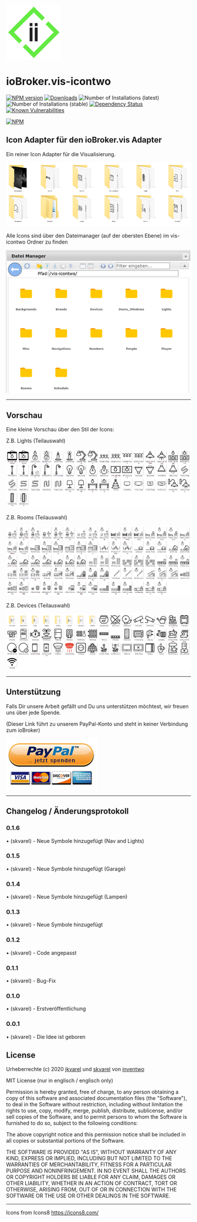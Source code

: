 ﻿![Logo](admin/i2_150.png)
# ioBroker.vis-icontwo

[![NPM version](http://img.shields.io/npm/v/iobroker.vis-icontwo.svg)](https://www.npmjs.com/package/iobroker.vis-icontwo)
[![Downloads](https://img.shields.io/npm/dm/iobroker.vis-icontwo.svg)](https://www.npmjs.com/package/iobroker.vis-icontwo)
![Number of Installations (latest)](http://iobroker.live/badges/vis-icontwo-installed.svg)
![Number of Installations (stable)](http://iobroker.live/badges/vis-icontwo-stable.svg)
[![Dependency Status](https://img.shields.io/david/inventwo/iobroker.vis-icontwo.svg)](https://david-dm.org/inventwo/iobroker.vis-icontwo)
[![Known Vulnerabilities](https://snyk.io/test/github/inventwo/iobroker.vis-icontwo/badge.svg)](https://snyk.io/test/github/inventwo/iobroker.vis-icontwo)

[![NPM](https://nodei.co/npm/iobroker.vis-icontwo.png?downloads=true)](https://nodei.co/npm/iobroker.vis-icontwo/)


## Icon Adapter für den ioBroker.vis Adapter

Ein reiner Icon Adapter für die Visualisierung.

![Screenshot](admin/Screen_001.png)

Alle Icons sind über den Dateimanager (auf der obersten Ebene) im vis-icontwo Ordner zu finden

![Pfad](admin/Pfad_001.png)

---

## Vorschau

Eine kleine Vorschau über den Stil der Icons:

Z.B. Lights (Teilauswahl)

![Screenshot](admin/Screen_002.png)

Z.B. Rooms (Teilauswahl)

![Screenshot](admin/Screen_003.png)

Z.B. Devices (Teilauswahl)

![Screenshot](admin/Screen_004.png)

---

## Unterstützung

Falls Dir unsere Arbeit gefällt und Du uns unterstützen möchtest, wir freuen uns über jede Spende.

(Dieser Link führt zu unserem PayPal-Konto und steht in keiner Verbindung zum ioBroker)

[![Spende](admin/spende.png)](https://www.paypal.com/cgi-bin/webscr?cmd=_s-xclick&hosted_button_id=GQPD3G25CKTEJ&source=url)

---

## Changelog / Änderungsprotokoll

### 0.1.6

• (skvarel) - Neue Symbole hinzugefügt (Nav and Lights)

### 0.1.5

• (skvarel) - Neue Symbole hinzugefügt (Garage)

### 0.1.4

• (skvarel) - Neue Symbole hinzugefügt (Lampen)

### 0.1.3

• (skvarel) - Neue Symbole hinzugefügt

### 0.1.2

• (skvarel) - Code angepasst

### 0.1.1

• (skvarel) - Bug-Fix

### 0.1.0

• (skvarel) - Erstveröffentlichung

### 0.0.1
• (skvarel) - Die Idee ist geboren

## License

Urheberrechte (c) 2020 [jkvarel](https://github.com/jkvarel) und [skvarel](https://github.com/skvarel) von [inventwo](https://github.com/inventwo)


MIT License (nur in englisch / englisch only)

Permission is hereby granted, free of charge, to any person obtaining a copy
of this software and associated documentation files (the "Software"), to deal
in the Software without restriction, including without limitation the rights
to use, copy, modify, merge, publish, distribute, sublicense, and/or sell
copies of the Software, and to permit persons to whom the Software is
furnished to do so, subject to the following conditions:

The above copyright notice and this permission notice shall be included in all
copies or substantial portions of the Software.

THE SOFTWARE IS PROVIDED "AS IS", WITHOUT WARRANTY OF ANY KIND, EXPRESS OR
IMPLIED, INCLUDING BUT NOT LIMITED TO THE WARRANTIES OF MERCHANTABILITY,
FITNESS FOR A PARTICULAR PURPOSE AND NONINFRINGEMENT. IN NO EVENT SHALL THE
AUTHORS OR COPYRIGHT HOLDERS BE LIABLE FOR ANY CLAIM, DAMAGES OR OTHER
LIABILITY, WHETHER IN AN ACTION OF CONTRACT, TORT OR OTHERWISE, ARISING FROM,
OUT OF OR IN CONNECTION WITH THE SOFTWARE OR THE USE OR OTHER DEALINGS IN THE
SOFTWARE.

---

Icons from Icons8 https://icons8.com/ 